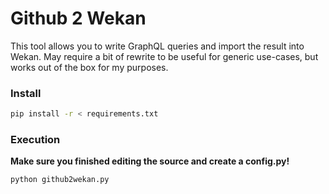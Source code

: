 # Github 2 Wekan
This tool allows you to write GraphQL queries and 
import the result into Wekan. May require a bit of 
rewrite to be useful for generic use-cases, but 
works out of the box for my purposes.

### Install
```bash
pip install -r < requirements.txt
```

### Execution
**Make sure you finished editing the source 
and create a config.py!**
```bash
python github2wekan.py
```
